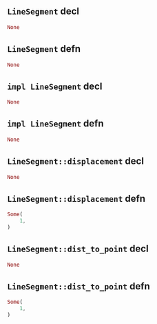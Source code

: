 ## `LineSegment` decl

```rust
None
```

## `LineSegment` defn

```rust
None
```

## `impl LineSegment` decl

```rust
None
```

## `impl LineSegment` defn

```rust
None
```

## `LineSegment::displacement` decl

```rust
None
```

## `LineSegment::displacement` defn

```rust
Some(
    1,
)
```

## `LineSegment::dist_to_point` decl

```rust
None
```

## `LineSegment::dist_to_point` defn

```rust
Some(
    1,
)
```
